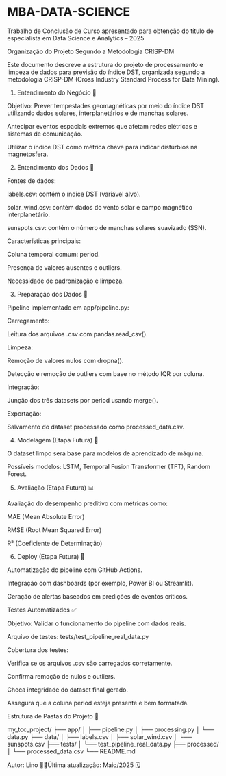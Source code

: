 # MBA-DATA-SCIENCE

Trabalho de Conclusão de Curso apresentado para obtenção do título de especialista em Data Science e Analytics – 2025

Organização do Projeto Segundo a Metodologia CRISP-DM

Este documento descreve a estrutura do projeto de processamento e limpeza de dados para previsão do índice DST, organizada segundo a metodologia CRISP-DM (Cross Industry Standard Process for Data Mining).



1. Entendimento do Negócio 🚀

Objetivo: Prever tempestades geomagnéticas por meio do índice DST utilizando dados solares, interplanetários e de manchas solares.

Antecipar eventos espaciais extremos que afetam redes elétricas e sistemas de comunicação.

Utilizar o índice DST como métrica chave para indicar distúrbios na magnetosfera.

2. Entendimento dos Dados 🧠

Fontes de dados:

labels.csv: contém o índice DST (variável alvo).

solar_wind.csv: contém dados do vento solar e campo magnético interplanetário.

sunspots.csv: contém o número de manchas solares suavizado (SSN).

Características principais:

Coluna temporal comum: period.

Presença de valores ausentes e outliers.

Necessidade de padronização e limpeza.

3. Preparação dos Dados 🔧

Pipeline implementado em app/pipeline.py:

Carregamento:

Leitura dos arquivos .csv com pandas.read_csv().

Limpeza:

Remoção de valores nulos com dropna().

Detecção e remoção de outliers com base no método IQR por coluna.

Integração:

Junção dos três datasets por period usando merge().

Exportação:

Salvamento do dataset processado como processed_data.csv.

4. Modelagem (Etapa Futura) 🤖

O dataset limpo será base para modelos de aprendizado de máquina.

Possíveis modelos: LSTM, Temporal Fusion Transformer (TFT), Random Forest.

5. Avaliação (Etapa Futura) 📊

Avaliação do desempenho preditivo com métricas como:

MAE (Mean Absolute Error)

RMSE (Root Mean Squared Error)

R² (Coeficiente de Determinação)

6. Deploy (Etapa Futura) 🚢

Automatização do pipeline com GitHub Actions.

Integração com dashboards (por exemplo, Power BI ou Streamlit).

Geração de alertas baseados em predições de eventos críticos.



Testes Automatizados ✅

Objetivo: Validar o funcionamento do pipeline com dados reais.

Arquivo de testes: tests/test_pipeline_real_data.py

Cobertura dos testes:

Verifica se os arquivos .csv são carregados corretamente.

Confirma remoção de nulos e outliers.

Checa integridade do dataset final gerado.

Assegura que a coluna period esteja presente e bem formatada.

Estrutura de Pastas do Projeto 📁

my_tcc_project/
├── app/
│   ├── pipeline.py
│   ├── processing.py
│   └── data.py
├── data/
│   ├── labels.csv
│   ├── solar_wind.csv
│   └── sunspots.csv
├── tests/
│   └── test_pipeline_real_data.py
├── processed/
│   └── processed_data.csv
└── README.md

Autor: Lino 👨‍🚀Última atualização: Maio/2025 🗓️
